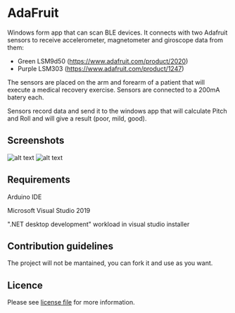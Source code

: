 # AdaFruit

Windows form app that can scan BLE devices. It connects with two Adafruit sensors to receive accelerometer, magnetometer and giroscope data from them: 
- Green LSM9d50 (https://www.adafruit.com/product/2020)
- Purple LSM303 (https://www.adafruit.com/product/1247)

The sensors are placed on the arm and forearm of a patient that will execute a medical recovery exercise. Sensors are connected to a 200mA batery each.

Sensors record data and send it to the windows app that will calculate Pitch and Roll and will give a result (poor, mild, good).


## Screenshots ##
![alt text](https://i.ibb.co/tCGq8J6/104192766-285296025996498-3342179042078386150-n.jpg)
![alt text](https://i.ibb.co/bJqk5Kx/103958312-254117849020304-1066858624884180948-n.png)



## Requirements ##
Arduino IDE

Microsoft Visual Studio 2019

 ".NET desktop development" workload in visual studio installer


## Contribution guidelines ##

The project will not be mantained, you can fork it and use as you want. 


## Licence ##

Please see [license file](/LICENSE) for more information.

